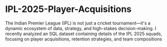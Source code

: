 # IPL-2025-Player-Acquisitions

The Indian Premier League (IPL) is not just a cricket tournament—it's a dynamic ecosystem of data, strategy, and high-stakes decision-making. I recently analyzed an SQL dataset containing details of the IPL 2025 squads, focusing on player acquisitions, retention strategies, and team compositions
